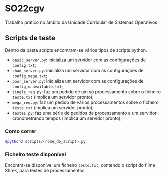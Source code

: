 # SO22cgv
Trabalho prático no âmbito da Unidade Curricular de Sistemas Operativos

## Scripts de teste
Dentro da pasta scripts encontram-se vários tipos de scripts python.

 - `basic_server.py`: inicializa um servidor com as configurações de `config.txt`;
 - `chad_server.py`: inicializa um servidor com as configurações de `config_mega.txt`;
 - `poor_server.py`: inicializa um servidor com as configurações de `config_unavailable.txt`;
 - `single_req.py`: faz um pedido de um só processamento sobre o ficheiro `teste.txt` (implica um servidor pronto);
 - `mega_req.py`: faz um pedido de vários processamentos sobre o ficheiro `teste.txt` (implica um servidor pronto);
 - `testes.py`: faz uma série de pedidos de processamento a um servidor cronometrando tempos (implica um servidor pronto);

### Como correr
```bash
$python3 scripts/<nome_do_script>.py
```

### Ficheiro teste disponível
Encontra-se disponível um ficheiro `teste.txt`, contendo o script do filme Shrek, para testes de processamentos.